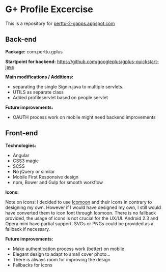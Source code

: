 # G+ Profile Excercise

This is a repository for [perttu-2-gapps.appspot.com](http://perttu-2-gapps.appspot.com)

## Back-end

**Package:** com.perttu.gplus

**Startpoint for backend:** https://github.com/googleplus/gplus-quickstart-java

**Main modifications / Additions:**
- separating the single Signin.java to multiple servlets.
- UTILS as separate class
- Added profileservlet based on people servlet

**Future improvements:**
- OAUTH process work on mobile might need backend improvements

## Front-end

**Technologies:**
- Angular
- CSS3 magic
- SCSS
- No jQuery or similar
- Mobile First Responsive design
- npm, Bower and Gulp for smooth workflow

**Icons:**

Note on icons: I decided to use [Icomoon](https://icomoon.io/) and their icons in contrary to designing my own. However if I would have designed my own, I still would have converted them to icon font through Icomoon. There is no fallback provided, the usage of icons is not crucial for the UX/UI. Android 2.3 and Opera mini have partial support. SVGs or PNGs could be provided as a fallback if necessary.

**Future improvements:**
- Make authentication process work (better) on mobile
- Elegant design to adapt to small cover photo...
- There is always room for improving the design
- Fallbacks for icons
